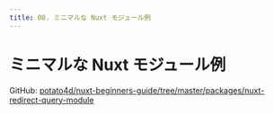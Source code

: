 ```yaml
---
title: 08. ミニマルな Nuxt モジュール例
---
```


# ミニマルな Nuxt モジュール例

GitHub: [potato4d/nuxt-beginners-guide/tree/master/packages/nuxt-redirect-query-module](https://github.com/potato4d/nuxt-beginners-guide/tree/master/packages/nuxt-redirect-query-module)
